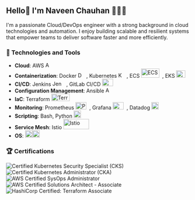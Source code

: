 ## Hello👋 I'm Naveen Chauhan 👨🏻‍💻

I'm a passionate Cloud/DevOps engineer with a strong background in cloud technologies and automation. I enjoy building scalable and resilient systems that empower teams to deliver software faster and more efficiently. 

### 🔧 Technologies and Tools

- **Cloud**: AWS <img src="https://www.vectorlogo.zone/logos/amazon_aws/amazon_aws-icon.svg" alt="AWS" width="15" height="15"/></a>&nbsp;&nbsp;
- **Containerization**: Docker <img src="https://www.vectorlogo.zone/logos/docker/docker-icon.svg" alt="Docker" width="15" height="15"/></a>&nbsp;&nbsp;, Kubernetes <img src="https://www.vectorlogo.zone/logos/kubernetes/kubernetes-icon.svg" alt="Kubernetes" width="15" height="15"/></a>&nbsp;&nbsp;, ECS <img src="https://www.vectorlogo.zone/logos/amazon_ecs/amazon_ecs-ar21.svg" alt="ECS" width="50" height="25"/></a>&nbsp;&nbsp;, EKS <img src="https://www.vectorlogo.zone/logos/amazon_eks/amazon_eks-icon.svg" alt="EKS" width="25" height="20"/></a>&nbsp;&nbsp;
- **CI/CD**: Jenkins <img src="https://www.vectorlogo.zone/logos/jenkins/jenkins-icon.svg" alt="Jenkins" width="30" height="15"/></a>&nbsp;&nbsp;, GitLab CI/CD <img src="https://www.vectorlogo.zone/logos/gitlab/gitlab-tile.svg" alt="Gitlab CI/CD" width="30" height="20"/></a>&nbsp;&nbsp;
- **Configuration Management**: Ansible <img src="https://www.vectorlogo.zone/logos/ansible/ansible-icon.svg" alt="Ansible" width="15" height="15"/></a>&nbsp;&nbsp;
- **IaC**: Terraform <img src="https://www.vectorlogo.zone/logos/terraformio/terraformio-ar21.svg"
alt="Terraform" width="50" height="20"/></a>&nbsp;&nbsp;
- **Monitoring**: Prometheus <img src="https://www.vectorlogo.zone/logos/prometheusio/prometheusio-icon.svg" alt="Prometheus" width="30" height="20"/></a>&nbsp;&nbsp;, Grafana <img src="https://www.vectorlogo.zone/logos/grafana/grafana-icon.svg" alt="Grafana" width="30" height="20"/></a>&nbsp;&nbsp;, Datadog <img src="https://www.vectorlogo.zone/logos/datadoghq/datadoghq-icon.svg" alt="Datadog" width="20" height="20"/></a>&nbsp;&nbsp;
- **Scripting**: Bash, Python <img src="https://www.vectorlogo.zone/logos/python/python-icon.svg" alt="Python" width="20" height="20"/></a>&nbsp;&nbsp;
- **Service Mesh**: Istio <img src="https://www.vectorlogo.zone/logos/istioio/istioio-ar21.svg" alt="Istio" width="70" height="28"/></a>&nbsp;&nbsp; 
- **OS**: <img src="https://brandlogos.net/wp-content/uploads/2020/03/Linux-logo.png" alt="linux" title="linux" width="20" height="20"/><img src="https://www.vectorlogo.zone/logos/ubuntu/ubuntu-icon.svg" alt="ubuntu" title="ubuntu" width="20" height="20"/>  


### 🏆 Certifications
![Certified Kubernetes Security Specialist (CKS)](https://img.shields.io/badge/Certified%20Kubernetes%20Security%20Specialist-CKS-blue?style=for-the-badge&logo=kubernetes&logoColor=white)
![Certified Kubernetes Administrator (CKA)](https://img.shields.io/badge/Certified%20Kubernetes%20Administrator-CKA-blue?style=for-the-badge&logo=kubernetes&logoColor=white)
![AWS Certified SysOps Administrator](https://img.shields.io/badge/AWS%20Certified-SysOps%20Administrator-FF9900?style=for-the-badge)
![AWS Certified Solutions Architect - Associate](https://img.shields.io/badge/AWS%20Certified-Solutions%20Architect%20Associate-FF9900?style=for-the-badge&logo=amazonaws&logoColor=white)
![HashiCorp Certified: Terraform Associate](https://img.shields.io/badge/HashiCorp%20Certified-Terraform%20Associate-486C8D?style=for-the-badge)


